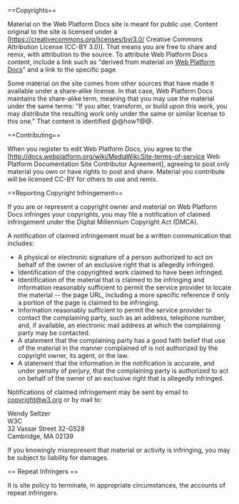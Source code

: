 ==Copyrights==

Material on the Web Platform Docs site is meant for public use. Content original to the site is licensed under a [https://creativecommons.org/licenses/by/3.0/ Creative Commons Attribution License (CC-BY 3.0)]. That means you are free to share and remix, with attribution to the source.  To attribute Web Platform Docs content, include a link such as "derived from material on <a href="http://docs.webplatform.org/">Web Platform Docs</a>" and a link to the specific page. 

Some material on the site comes from other sources that have made it available under a share-alike license. In that case, Web Platform Docs maintains the share-alike term, meaning that you may use the material under the same terms: "If you alter, transform, or build upon this work, you may distribute the resulting work only under the same or similar license to this one." That content is identified @@how?@@.

==Contributing==

When you register to edit Web Platform Docs, you agree to the [http://docs.webplatform.org/wiki/MediaWiki:Site-terms-of-service Web Platform Documentation Site Contributor Agreement], agreeing to post only material you own or have rights to post and share. Material you contribute will be licensed CC-BY for others to use and remix.

==Reporting Copyright Infringement==

If you are or represent a copyright owner and material on Web Platform Docs infringes your copyrights, you may file a notification of claimed infringement under the Digital Millennium Copyright Act (DMCA). 

A notification of claimed infringement must be a written communication that includes:

*  A physical or electronic signature of a person authorized to act on behalf of the owner of an exclusive right that is allegedly infringed.
*  Identification of the copyrighted work claimed to have been infringed.
*  Identification of the material that is claimed to be infringing and information reasonably sufficient to permit the service provider to locate the material -- the page URL, including a more specific reference if only a portion of the page is claimed to be infringing.
*  Information reasonably sufficient to permit the service provider to contact the complaining party, such as an address, telephone number, and, if available, an electronic mail address at which the complaining party may be contacted.
*  A statement that the complaining party has a good faith belief that use of the material in the manner complained of is not authorized by the copyright owner, its agent, or the law.
*  A statement that the information in the notification is accurate, and under penalty of perjury, that the complaining party is authorized to act on behalf of the owner of an exclusive right that is allegedly infringed.

Notifications of claimed infringement may be sent by email to copyright@w3.org or by mail to:

Wendy Seltzer<br />
W3C <br />
32 Vassar Street 32-G528<br />
Cambridge, MA 02139<br />


If you knowingly misrepresent that material or activity is infringing, you may be subject to liability for damages.

== Repeat Infringers ==

It is site policy to terminate, in appropriate circumstances, the accounts of repeat infringers.